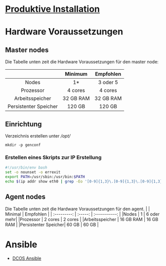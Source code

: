 # [Produktive Installation](https://docs.mesosphere.com/1.12/installing/production/deploying-dcos/installation/)

# Hardware Voraussetzungen

## Master nodes

Die Tabelle unten zeit die Hardware Voraussetzungen für den master node:

| |Minimum | Empfohlen |
| :---: | :---: | :---: |
|Nodes 	        | 1* |  3 oder 5 |
|Prozessor 	| 4 cores | 4 cores|
|Arbeitsspeicher | 32 GB RAM | 32 GB RAM| 
|Persistenter Speicher | 120 GB | 120 GB|

## Einrichtung 
Verzeichnis erstellen unter _/opt/_

`mkdir -p genconf`

### Erstellen eines Skripts zur IP Erstellung

```sh
#!/usr/bin/env bash
set -o nounset -o errexit
export PATH=/usr/sbin:/usr/bin:$PATH
echo $(ip addr show eth0 | grep -Eo '[0-9]{1,3}\.[0-9]{1,3}\.[0-9]{1,3}\.[0-9]{1,3}' | head -1)
```

## Agent nodes

Die Tabelle unten zeit die Hardware Voraussetzungen für den agent.
|	      | Minimal |   Empfohlen |
| :---------: | :-----: | :-----------: |
|Nodes 	      | 1       |    6 oder mehr|
|Prozessor    | 2 cores |    2 cores    |
|Arbeitsspeicher | 16 GB RAM  | 16 GB RAM |
|Persistenter Speicher| 60 GB |	60 GB  |

# Ansible
* [DCOS Ansible](https://github.com/dcos/dcos-ansible)